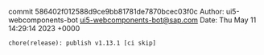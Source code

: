 commit 586402f012588d9ce9bb81781de7870bcec03f0c
Author: ui5-webcomponents-bot <ui5-webcomponents-bot@sap.com>
Date:   Thu May 11 14:29:14 2023 +0000

    chore(release): publish v1.13.1 [ci skip]
